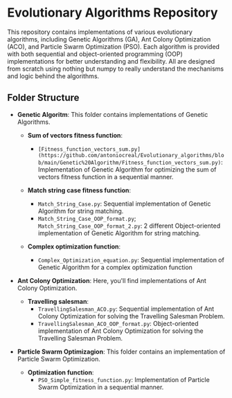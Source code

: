 
# Evolutionary Algorithms Repository
This repository contains implementations of various evolutionary algorithms, including Genetic Algorithms (GA), Ant Colony Optimization (ACO), and Particle Swarm Optimization (PSO). Each algorithm is provided with both sequential and object-oriented programming (OOP) implementations for better understanding and flexibility. 
All are designed from scratch using nothing but numpy to really understand the mechanisms and logic behind the algorithms.

## Folder Structure
- **Genetic Algoritm**: This folder contains implementations of Genetic Algorithms.

  - **Sum of vectors fitness function**:
    - `[Fitness_function_vectors_sum.py](https://github.com/antoniocreal/Evolutionary_algorithms/blob/main/Genetic%20Algorithm/Fitness_function_vectors_sum.py)`: Implementation of Genetic Algorithm for optimizing the sum of vectors fitness function in a sequential manner.
  
  - **Match string case fitness function**:
      - `Match_String_Case.py`: Sequential implementation of Genetic Algorithm for string matching.
      - `Match_String_Case_OOP_format.py`; `Match_String_Case_OOP_format_2.py`: 2 different Object-oriented implementation of Genetic Algorithm for string matching.
        
  - **Complex optimization function**:
      - `Complex_Optimization_equation.py`: Sequential implementation of Genetic Algorithm for a complex optimization function

- **Ant Colony Optimization**: Here, you'll find implementations of Ant Colony Optimization.

  - **Travelling salesman**:
    - `TravellingSalesman_ACO.py`: Sequential implementation of Ant Colony Optimization for solving the Travelling Salesman Problem.
    - `TravellingSalesman_ACO_OOP_format.py`: Object-oriented implementation of Ant Colony Optimization for solving the Travelling Salesman Problem.

- **Particle Swarm Optimizagion**: This folder contains an implementation of Particle Swarm Optimization.
  - **Optimization function**:
    - `PSO_Simple_fitness_function.py`: Implementation of Particle Swarm Optimization in a sequential manner.
